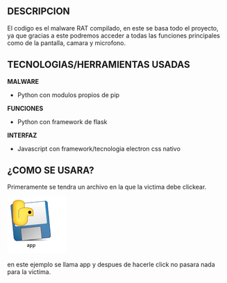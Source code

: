## DESCRIPCION
El codigo es el malware RAT compilado, en este se basa todo el proyecto, ya que gracias a este podremos acceder a todas las funciones principales como de la pantalla, camara y microfono.
## TECNOLOGIAS/HERRAMIENTAS USADAS
**MALWARE**
- Python con modulos propios de pip

**FUNCIONES**
- Python con framework de flask

**INTERFAZ**
- Javascript con framework/tecnologia electron css nativo

## ¿COMO SE USARA?
Primeramente se tendra un archivo en la que la victima debe clickear.

![alt text](image-1.png)

en este ejemplo se llama app y despues de hacerle click no pasara nada para la victima.


